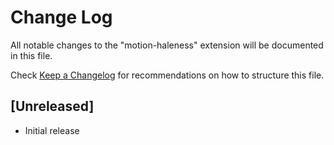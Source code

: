 # Change Log

All notable changes to the "motion-haleness" extension will be documented in this file.

Check [Keep a Changelog](http://keepachangelog.com/) for recommendations on how to structure this file.

## [Unreleased]

- Initial release
